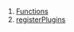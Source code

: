 1.  [Functions](generated_plugin_registrant/#functions)
2.  [registerPlugins](generated_plugin_registrant/registerPlugins.html)
